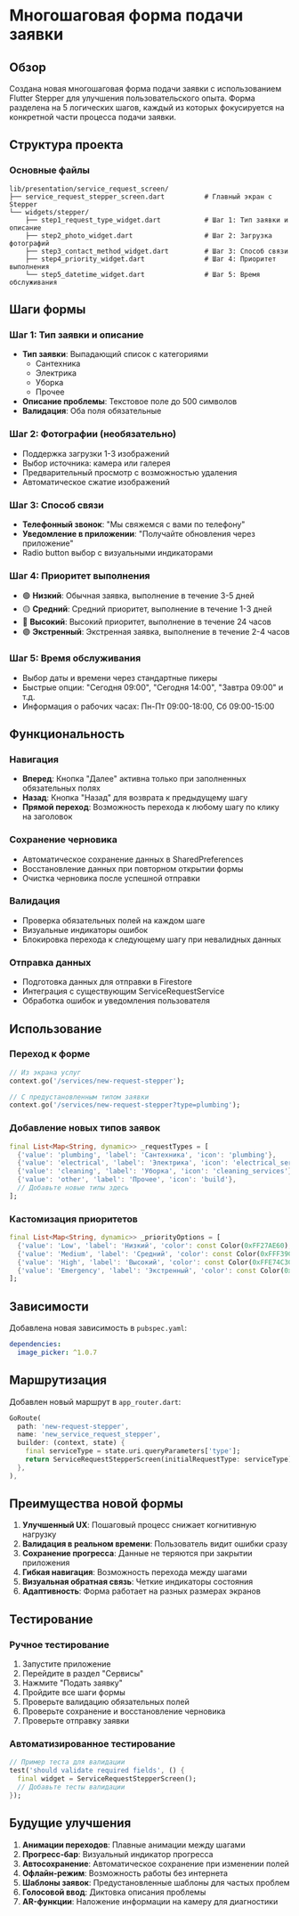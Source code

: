 # Многошаговая форма подачи заявки

## Обзор

Создана новая многошаговая форма подачи заявки с использованием Flutter Stepper для улучшения пользовательского опыта. Форма разделена на 5 логических шагов, каждый из которых фокусируется на конкретной части процесса подачи заявки.

## Структура проекта

### Основные файлы

```
lib/presentation/service_request_screen/
├── service_request_stepper_screen.dart          # Главный экран с Stepper
└── widgets/stepper/
    ├── step1_request_type_widget.dart           # Шаг 1: Тип заявки и описание
    ├── step2_photo_widget.dart                  # Шаг 2: Загрузка фотографий
    ├── step3_contact_method_widget.dart         # Шаг 3: Способ связи
    ├── step4_priority_widget.dart               # Шаг 4: Приоритет выполнения
    └── step5_datetime_widget.dart               # Шаг 5: Время обслуживания
```

## Шаги формы

### Шаг 1: Тип заявки и описание
- **Тип заявки**: Выпадающий список с категориями
  - Сантехника
  - Электрика
  - Уборка
  - Прочее
- **Описание проблемы**: Текстовое поле до 500 символов
- **Валидация**: Оба поля обязательные

### Шаг 2: Фотографии (необязательно)
- Поддержка загрузки 1-3 изображений
- Выбор источника: камера или галерея
- Предварительный просмотр с возможностью удаления
- Автоматическое сжатие изображений

### Шаг 3: Способ связи
- **Телефонный звонок**: "Мы свяжемся с вами по телефону"
- **Уведомление в приложении**: "Получайте обновления через приложение"
- Radio button выбор с визуальными индикаторами

### Шаг 4: Приоритет выполнения
- 🟢 **Низкий**: Обычная заявка, выполнение в течение 3-5 дней
- 🟡 **Средний**: Средний приоритет, выполнение в течение 1-3 дней
- 🔴 **Высокий**: Высокий приоритет, выполнение в течение 24 часов
- 🟣 **Экстренный**: Экстренная заявка, выполнение в течение 2-4 часов

### Шаг 5: Время обслуживания
- Выбор даты и времени через стандартные пикеры
- Быстрые опции: "Сегодня 09:00", "Сегодня 14:00", "Завтра 09:00" и т.д.
- Информация о рабочих часах: Пн-Пт 09:00-18:00, Сб 09:00-15:00

## Функциональность

### Навигация
- **Вперед**: Кнопка "Далее" активна только при заполненных обязательных полях
- **Назад**: Кнопка "Назад" для возврата к предыдущему шагу
- **Прямой переход**: Возможность перехода к любому шагу по клику на заголовок

### Сохранение черновика
- Автоматическое сохранение данных в SharedPreferences
- Восстановление данных при повторном открытии формы
- Очистка черновика после успешной отправки

### Валидация
- Проверка обязательных полей на каждом шаге
- Визуальные индикаторы ошибок
- Блокировка перехода к следующему шагу при невалидных данных

### Отправка данных
- Подготовка данных для отправки в Firestore
- Интеграция с существующим ServiceRequestService
- Обработка ошибок и уведомления пользователя

## Использование

### Переход к форме
```dart
// Из экрана услуг
context.go('/services/new-request-stepper');

// С предустановленным типом заявки
context.go('/services/new-request-stepper?type=plumbing');
```

### Добавление новых типов заявок
```dart
final List<Map<String, dynamic>> _requestTypes = [
  {'value': 'plumbing', 'label': 'Сантехника', 'icon': 'plumbing'},
  {'value': 'electrical', 'label': 'Электрика', 'icon': 'electrical_services'},
  {'value': 'cleaning', 'label': 'Уборка', 'icon': 'cleaning_services'},
  {'value': 'other', 'label': 'Прочее', 'icon': 'build'},
  // Добавьте новые типы здесь
];
```

### Кастомизация приоритетов
```dart
final List<Map<String, dynamic>> _priorityOptions = [
  {'value': 'Low', 'label': 'Низкий', 'color': const Color(0xFF27AE60), 'emoji': '🟢'},
  {'value': 'Medium', 'label': 'Средний', 'color': const Color(0xFFF39C12), 'emoji': '🟡'},
  {'value': 'High', 'label': 'Высокий', 'color': const Color(0xFFE74C3C), 'emoji': '🔴'},
  {'value': 'Emergency', 'label': 'Экстренный', 'color': const Color(0xFF8E44AD), 'emoji': '🟣'},
];
```

## Зависимости

Добавлена новая зависимость в `pubspec.yaml`:
```yaml
dependencies:
  image_picker: ^1.0.7
```

## Маршрутизация

Добавлен новый маршрут в `app_router.dart`:
```dart
GoRoute(
  path: 'new-request-stepper',
  name: 'new_service_request_stepper',
  builder: (context, state) {
    final serviceType = state.uri.queryParameters['type'];
    return ServiceRequestStepperScreen(initialRequestType: serviceType);
  },
),
```

## Преимущества новой формы

1. **Улучшенный UX**: Пошаговый процесс снижает когнитивную нагрузку
2. **Валидация в реальном времени**: Пользователь видит ошибки сразу
3. **Сохранение прогресса**: Данные не теряются при закрытии приложения
4. **Гибкая навигация**: Возможность перехода между шагами
5. **Визуальная обратная связь**: Четкие индикаторы состояния
6. **Адаптивность**: Форма работает на разных размерах экранов

## Тестирование

### Ручное тестирование
1. Запустите приложение
2. Перейдите в раздел "Сервисы"
3. Нажмите "Подать заявку"
4. Пройдите все шаги формы
5. Проверьте валидацию обязательных полей
6. Проверьте сохранение и восстановление черновика
7. Проверьте отправку заявки

### Автоматизированное тестирование
```dart
// Пример теста для валидации
test('should validate required fields', () {
  final widget = ServiceRequestStepperScreen();
  // Добавьте тесты валидации
});
```

## Будущие улучшения

1. **Анимации переходов**: Плавные анимации между шагами
2. **Прогресс-бар**: Визуальный индикатор прогресса
3. **Автосохранение**: Автоматическое сохранение при изменении полей
4. **Офлайн-режим**: Возможность работы без интернета
5. **Шаблоны заявок**: Предустановленные шаблоны для частых проблем
6. **Голосовой ввод**: Диктовка описания проблемы
7. **AR-функции**: Наложение информации на камеру для диагностики 